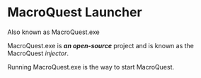 # MacroQuest Launcher

Also known as MacroQuest.exe

MacroQuest.exe is _**an open-source**_ project and is known as the MacroQuest _injector_.

Running MacroQuest.exe is the way to start MacroQuest.

